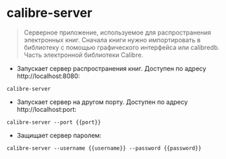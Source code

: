# calibre-server

> Серверное приложение, используемое для распространения электронных книг.
> Сначала книги нужно импортировать в библиотеку с помощью графического интерфейса или calibredb.
> Часть электронной библиотеки Calibre.

- Запускает сервер распространения книг. Доступен по адресу http://localhost:8080:

`calibre-server`

- Запускает сервер на другом порту. Доступен по адресу http://localhost:port:

`calibre-server --port {{port}}`

- Защищает сервер паролем:

`calibre-server --username {{username}} --password {{password}}`
